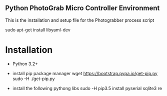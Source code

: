 ## Python PhotoGrab Micro Controller Environment

This is the installation and setup file for the Photograbber process script

sudo apt-get install libyaml-dev

# Installation
- Python 3.2+
- install pip package manager
    wget https://bootstrap.pypa.io/get-pip.py
    sudo -H ./get-pip.py
    
- install the following pythong libs
    sudo -H pip3.5 install pyserial sqlite3 re